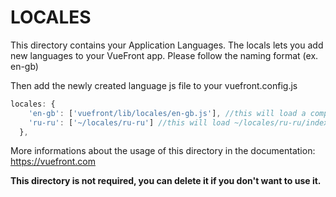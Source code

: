 # LOCALES

This directory contains your Application Languages.
The locals lets you add new languages to your VueFront app. Please follow the naming format (ex. en-gb)

Then add the newly created language js file to your vuefront.config.js

```js
locales: {
    'en-gb': ['vuefront/lib/locales/en-gb.js'], //this will load a compiled languaghe file for English
    'ru-ru': ['~/locales/ru-ru'] //this will load ~/locales/ru-ru/index.js and will compile on build local Russian transaltion
  },
```

More informations about the usage of this directory in the documentation:
https://vuefront.com

**This directory is not required, you can delete it if you don't want to use it.**
